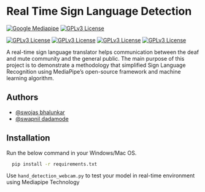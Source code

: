 
# Real Time Sign Language Detection

[![Google Mediapipe](https://camo.githubusercontent.com/a7f74d0f690e7e8e7a51a4e7d523f2eac48327a5bc03d7e77a8ce2c4029d581a/68747470733a2f2f696d672e736869656c64732e696f2f62616467652f476f6f676c652532304672616d65776f726b2d4d65646961506970652d627269676874677265656e)](https://google.github.io/mediapipe/) 
[![GPLv3 License](https://camo.githubusercontent.com/4644a9143a31722223d17a11d55e5e4a21c36abb95380b434330b7630de6f4e8/68747470733a2f2f696d672e736869656c64732e696f2f62616467652f4d65646961506970652d48616e64732d627269676874677265656e)](https://google.github.io/mediapipe/solutions/hands.html)

[![GPLv3 License](https://camo.githubusercontent.com/695d7db16ca0dbfbfd4859ecdab5f6e2cb7fbe76df26fd97abe5cd4e610289ae/68747470733a2f2f696d672e736869656c64732e696f2f62616467652f4a7570797465722d2532334633373632362e7376673f7374796c653d666f722d7468652d6261646765266c6f676f3d4a757079746572266c6f676f436f6c6f723d7768697465)](https://jupyter.org/)
[![GPLv3 License](https://camo.githubusercontent.com/f737c8a9e60949e59f80fcca0b0019df76efb3c8ae56d38736bb93e44b447000/68747470733a2f2f696d672e736869656c64732e696f2f62616467652f70616e6461732d2532333135303435382e7376673f7374796c653d666f722d7468652d6261646765266c6f676f3d70616e646173266c6f676f436f6c6f723d7768697465)](https://pandas.pydata.org/)
[![GPLv3 License](https://camo.githubusercontent.com/a1c5e9056e3be1e1058d8517b025af60f61f75395a78245776db71a7703aff9c/68747470733a2f2f696d672e736869656c64732e696f2f62616467652f6e756d70792d2532333031333234332e7376673f7374796c653d666f722d7468652d6261646765266c6f676f3d6e756d7079266c6f676f436f6c6f723d7768697465)](https://numpy.org/)
[![GPLv3 License](https://camo.githubusercontent.com/8a64e82b88b71294679fccf25fc132fe4f2aee0d2b44174559df4dc1f9bd507b/68747470733a2f2f696d672e736869656c64732e696f2f62616467652f707974686f6e2d2532333134333534432e7376673f7374796c653d666f722d7468652d6261646765266c6f676f3d707974686f6e266c6f676f436f6c6f723d7768697465)](https://www.python.org/)

A real-time sign language translator helps communication between the deaf and mute
community and the general public. The main purpose of this project is to demonstrate a methodology that simplified Sign Language Recognition using MediaPipe’s open-source framework and machine learning algorithm.


## Authors
- [@swojas bhalunkar](https://github.com/swojas)
- [@swapnil dadamode](https://github.com/iamSwaps)


## Installation

Run the below command in your Windows/Mac OS.

```bash
  pip install -r requirements.txt
```
    
Use ```hand_detection_webcam.py``` to test your model in real-time environment using Mediapipe Technology
